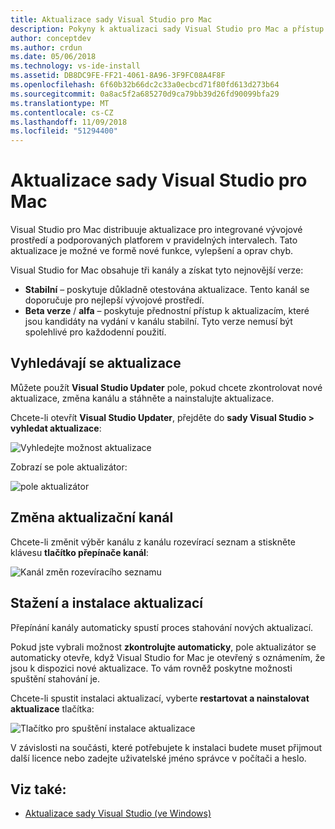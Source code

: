 ```yaml
---
title: Aktualizace sady Visual Studio pro Mac
description: Pokyny k aktualizaci sady Visual Studio pro Mac a přístup k preview verze.
author: conceptdev
ms.author: crdun
ms.date: 05/06/2018
ms.technology: vs-ide-install
ms.assetid: DB8DC9FE-FF21-4061-8A96-3F9FC08A4F8F
ms.openlocfilehash: 6f60b32b66dc2c33a0ecbcd71f80fd613d273b64
ms.sourcegitcommit: 0a8ac5f2a685270d9ca79bb39d26fd90099bfa29
ms.translationtype: MT
ms.contentlocale: cs-CZ
ms.lasthandoff: 11/09/2018
ms.locfileid: "51294400"
---
```

# <a name="update-visual-studio-for-mac"></a>Aktualizace sady Visual Studio pro Mac

Visual Studio pro Mac distribuuje aktualizace pro integrované vývojové prostředí a podporovaných platforem v pravidelných intervalech. Tato aktualizace je možné ve formě nové funkce, vylepšení a oprav chyb.

Visual Studio for Mac obsahuje tři kanály a získat tyto nejnovější verze:

* **Stabilní** – poskytuje důkladně otestována aktualizace. Tento kanál se doporučuje pro nejlepší vývojové prostředí.
* **Beta verze** / **alfa** – poskytuje přednostní přístup k aktualizacím, které jsou kandidáty na vydání v kanálu stabilní. Tyto verze nemusí být spolehlivé pro každodenní použití.

## <a name="checking-for-updates"></a>Vyhledávají se aktualizace

Můžete použít **Visual Studio Updater** pole, pokud chcete zkontrolovat nové aktualizace, změna kanálu a stáhněte a nainstalujte aktualizace.

Chcete-li otevřít **Visual Studio Updater**, přejděte do **sady Visual Studio > vyhledat aktualizace**:

![Vyhledejte možnost aktualizace](media/update-image1.png)

Zobrazí se pole aktualizátor:

![pole aktualizátor](media/update-image2.png)

## <a name="changing-the-updater-channel"></a>Změna aktualizační kanál

Chcete-li změnit výběr kanálu z kanálu rozevírací seznam a stiskněte klávesu **tlačítko přepínače kanál**:

![Kanál změn rozevíracího seznamu](media/update-image3.png)

## <a name="downloading-and-installing-updates"></a>Stažení a instalace aktualizací

Přepínání kanály automaticky spustí proces stahování nových aktualizací.

Pokud jste vybrali možnost **zkontrolujte automaticky**, pole aktualizátor se automaticky otevře, když Visual Studio for Mac je otevřený s oznámením, že jsou k dispozici nové aktualizace. To vám rovněž poskytne možnosti spuštění stahování je.

Chcete-li spustit instalaci aktualizací, vyberte **restartovat a nainstalovat aktualizace** tlačítka:

![Tlačítko pro spuštění instalace aktualizace](media/update-image4.png)

V závislosti na součásti, které potřebujete k instalaci budete muset přijmout další licence nebo zadejte uživatelské jméno správce v počítači a heslo.

## <a name="see-also"></a>Viz také:

- [Aktualizace sady Visual Studio (ve Windows)](/visualstudio/install/update-visual-studio)